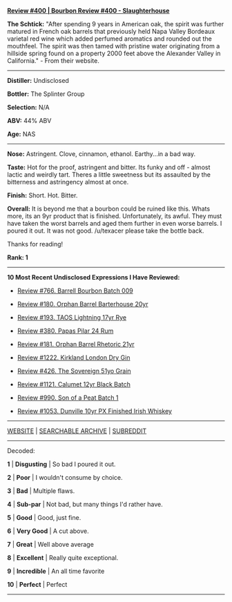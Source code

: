 
[**Review #400 | Bourbon Review #400 - Slaughterhouse**]( https://t8ke.review/review-400-slaughterhouse/)

**The Schtick:** "After spending 9 years in American oak, the spirit was further matured in French oak barrels that previously held Napa Valley Bordeaux varietal red wine which added perfumed aromatics and rounded out the mouthfeel. The spirit was then tamed with pristine water originating from a hillside spring found on a property 2000 feet above the Alexander Valley in California." - From their website. 

-----

**Distiller:** Undisclosed

**Bottler:** The Splinter Group

**Selection:** N/A

**ABV:**  44% ABV

**Age:** NAS 

-----

**Nose:**  Astringent. Clove, cinnamon, ethanol. Earthy...in a bad way.

**Taste:** Hot for the proof, astringent and bitter. Its funky and off - almost lactic and weirdly tart. Theres a little sweetness but its assaulted by the bitterness and astringency almost at once. 

**Finish:** Short. Hot. Bitter.

**Overall:** It is beyond me that a bourbon could be ruined like this. Whats more, its an 9yr product that is finished. Unfortunately, its awful. They must have taken the worst barrels and aged them further in even worse barrels. I poured it out. It was not good. /u/texacer please take the bottle back.

Thanks for reading!

**Rank: 1**

----- 

**10 Most Recent Undisclosed Expressions I Have Reviewed:** 

- [Review #766. Barrell Bourbon Batch 009]( https://t8ke.review/review-766-barrell-bourbon-batch-009/) 

- [Review #180. Orphan Barrel Barterhouse 20yr]( https://t8ke.review/review-180-orphan-barrel-barterhouse-20yr-re-review/) 

- [Review #193. TAOS Lightning 17yr Rye]( https://t8ke.review/review-193-cerain-st-vain-lightning-kl-17yr-rye/) 

- [Review #380. Papas Pilar 24 Rum]( https://t8ke.review/review-380-papas-pilar-24/) 

- [Review #181. Orphan Barrel Rhetoric 21yr]( https://t8ke.review/review-181-orphan-barrel-rhetoric-21yr-re-review/) 

- [Review #1222. Kirkland London Dry Gin]( https://t8ke.review/review-1222-kirkland-london-dry-gin) 

- [Review #426. The Sovereign 51yo Grain]( https://t8ke.review/review-426-sovereign51grain/) 

- [Review #1121. Calumet 12yr Black Batch]( https://t8ke.review/review-1121-calumet-12yr-black-batch-single-rack-bourbon/) 

- [Review #990. Son of a Peat Batch 1]( https://t8ke.review/review-990-son-of-a-peat-batch-1/) 

- [Review #1053. Dunville 10yr PX Finished Irish Whiskey]( https://t8ke.review/review-1053-dunville-10yr-px-finished-irish-whiskey/) 

-----

[WEBSITE](https://t8ke.review) | [SEARCHABLE ARCHIVE](https://t8ke.review/review-archive/) | [SUBREDDIT](https://reddit.com/r/t8kereviews)

-----

Decoded:

**1** | **Disgusting** | So bad I poured it out.

**2** | **Poor** | I wouldn't consume by choice.

**3** | **Bad** | Multiple flaws.

**4** | **Sub-par** | Not bad, but many things I'd rather have.

**5** | **Good** | Good, just fine.

**6** | **Very Good** | A cut above.

**7** | **Great** | Well above average

**8** | **Excellent** | Really quite exceptional.

**9** | **Incredible** | An all time favorite

**10** | **Perfect** | Perfect

----


